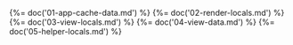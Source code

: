 {%= doc('01-app-cache-data.md') %}
{%= doc('02-render-locals.md') %}
{%= doc('03-view-locals.md') %}
{%= doc('04-view-data.md') %}
{%= doc('05-helper-locals.md') %}
